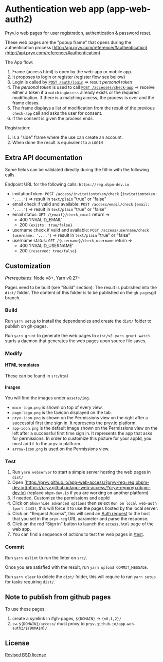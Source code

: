 # Authentication web app (app-web-auth2)

Pryv.io web pages for user registration, authentication & password reset.

These web pages are the "popup frame" that opens during the authentication process [http://api.pryv.com/reference/#authentication](http://api.pryv.com/reference/#authentication)

The App flow:

1. Frame (access.html) is open by the web-app or mobile app.
2. It proposes to login or register (register flow see bellow) 
3. Login is called by [`POST /auth/login`](https://api.pryv.com/reference-full/#login-user) => result *personal token*
4. The *personal token* is used to call [`POST /accesses/check-app`](https://api.pryv.com/reference-full/#check-app-authorization) => receive either a token if a `matchingAccess` already exists or the required modification. If there is a matching access, the process is over and the frame closes. 
5. The frame displays a list of modification from the result of the previous `check-app` call and asks the user for consent.
6. If the consent is given the process ends.

Registration:
 
1. Is a "side" frame where the use can create an account. 
1. When done the result is equivalent to a `LOGIN`

## Extra API documentation

Some fields can be validated directly during the fill-in with the following calls.

Endpoint URL for the following calls: `https://reg.obpm-dev.io`

- invitationToken: `POST /access/invitationtoken/check` `{invitationtoken: '....'}` => result in `text/plain` "true" or "false"
- email check if valid and available: `POST /access/email/check` `{email: '....'}` => result in `text/plain` "true" or "false" 
- email status: `GET /{email}/check_email` return => 
	- 400 'INVALID_EMAIL'
	- 200 `{exists: true/false}` 
- username check if valid and available: `POST /access/username/check` `{username: '....'}` => result in `text/plain` "true" or "false"
- username status: `GET /{username}/check_username` return => 
	- 400 'INVALID_USERNAME'
	- 200 `{reserved: true/false}`


## Customization

*Prerequisites*: Node v8+, Yarn v0.27+

Pages need to be built (see "Build" section). The result is published into the `dist/` folder. The content of this folder is to be published on the `gh-pages`git branch.

### Build

Run `yarn setup` to install the dependencies and create the `dist/` folder to publish on gh-pages.

Run `yarn grunt` to generate the web pages to `dist/v2`. `yarn grunt watch` starts a daemon that generates the web pages upon source file saves.

### Modify

#### HTML templates

These can be found in `src/html`

#### Images

You will find the images under `assets/img`.

- `main-logo.png` is shown on top of every view.
- `page-logo.png` is the favicon displayed on the tab.
- `pryv-icon.png` is shown on the Permissions view on the right after a successful first time sign in. It represents the pryv.io platform.
- `app-icon.png` is the default image shown on the Permissions view on the left after a successful first time sign in. It represents the app that asks for permissions. In order to customize this picture for your appId, you must add it to the pryv.io platform.
- `arrow-icon.png` is used on the Permissions view.

### Test

1. Run `yarn webserver` to start a simple server hosting the web pages in `dist/`
2. Open [https://pryv.github.io/app-web-access/?pryv-reg=reg.obpm-dev.io](https://pryv.github.io/app-web-access/?pryv-reg=reg.obpm-dev.io) (replace `obpm-dev.io` if you are working on another platform)
3. If needed, Customize the permissions and appId 
4. Click on `Show/hide advanced options` then select `Run on local web-auth (port 4443)`, this will force it to use the pages hosted by the local server. 
5. Click on "Request Access", this will send an [Auth request](http://api.pryv.com/reference/#auth-request) to the host that you set in the `pryv-reg` URL parameter and parse the response.
6. Click on the red "Sign in" button to launch the `access.html` page of the web app.   
7. You can find a sequence of actions to test the web pages in [/test](https://github.com/pryv/app-web-auth2/tree/master/test).

### Commit

Run `yarn eslint` to run the linter on `src/`.

Once you are satisfied with the result, run `yarn upload COMMIT_MESSAGE`.

Run `yarn clear` to delete the `dist/` folder, this will require to run `yarn setup` for tasks requiring `dist/`.

## Note to publish from github pages

To use these pages:

1. create a symlink in #gh-pages, `${DOMAIN}` -> `{v0,1,2}/`
2. `sw.${DOMAIN}/access/` must proxy to `pryv.github.io/app-web-auth2/${DOMAIN}/` 


## License

[Revised BSD license](https://github.com/pryv/documents/blob/master/license-bsd-revised.md)
